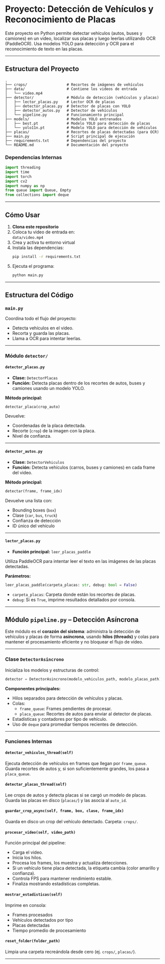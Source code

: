 # Proyecto: Detección de Vehículos y Reconocimiento de Placas

Este proyecto en Python permite detectar vehículos (autos, buses y camiones) en un video, localizar sus placas y luego leerlas utilizando OCR (PaddleOCR). Usa modelos YOLO para detección y OCR para el reconocimiento de texto en las placas.

---

## Estructura del Proyecto

```
.
├── crops/                  # Recortes de imágenes de vehículos
├── data/                   # Contiene los videos de entrada
│   └── video.mp4
├── detector/               # Módulo de detección (vehículos y placas)
│   ├── lector_placas.py    # Lector OCR de placas
│   ├── detector_placas.py  # Detector de placas con YOLO
│   ├── detector_autos.py   # Detector de vehículos
│   └── pipeline.py         # Funcionamiento principal
├── models/                 # Modelos YOLO entrenados
│   ├── best.pt             # Modelo YOLO para detección de placas
│   └── yolo11n.pt          # Modelo YOLO para detección de vehículos
├── placas/                 # Recortes de placas detectadas (para OCR)
├── main.py                 # Script principal de ejecución
├── requirements.txt        # Dependencias del proyecto
└── README.md               # Documentación del proyecto
```

### Dependencias Internas

```python
import threading
import time
import torch
import cv2
import numpy as np
from queue import Queue, Empty
from collections import deque
```

---

## Cómo Usar

1. **Clona este repositorio**
2. Coloca tu video de entrada en:  
   `data/video.mp4`
3. Crea y activa tu entorno virtual
4. Instala las dependencias:
   ```bash
   pip install -r requirements.txt
   ```
5. Ejecuta el programa:
   ```bash
   python main.py
   ```

---

## Estructura del Código

### `main.py`

Coordina todo el flujo del proyecto:

- Detecta vehículos en el video.
- Recorta y guarda las placas.
- Llama a OCR para intentar leerlas.

---

### Módulo `detector/`

#### `detector_placas.py`

- **Clase:** `DetectorPlacas`
- **Función:** Detecta placas dentro de los recortes de autos, buses y camiones usando un modelo YOLO.

**Método principal:**

```python
detectar_placa(crop_auto)
```

Devuelve:

- Coordenadas de la placa detectada.
- Recorte (`crop`) de la imagen con la placa.
- Nivel de confianza.

---

#### `detector_autos.py`

- **Clase:** `DetectorVehiculos`
- **Función:** Detecta vehículos (carros, buses y camiones) en cada frame del video.

**Método principal:**

```python
detectar(frame, frame_idx)
```

Devuelve una lista con:

- Bounding boxes (`box`)
- Clase (`car`, `bus`, `truck`)
- Confianza de detección
- ID único del vehículo

---

#### `lector_placas.py`

- **Función principal:** `leer_placas_paddle`

Utiliza PaddleOCR para intentar leer el texto en las imágenes de las placas detectadas.

**Parámetros:**

```python
leer_placas_paddle(carpeta_placas: str, debug: bool = False)
```

- `carpeta_placas`: Carpeta donde están los recortes de placas.
- `debug`: Si es `True`, imprime resultados detallados por consola.

---

## Módulo `pipeline.py` – Detección Asíncrona

Este módulo es el **corazón del sistema**: administra la detección de vehículos y placas de forma **asíncrona**, usando **hilos (threads)** y colas para mantener el procesamiento eficiente y no bloquear el flujo de video.

---

### Clase `DetectorAsincrono`

Inicializa los modelos y estructuras de control:

```python
detector = DetectorAsincrono(modelo_vehiculos_path, modelo_placas_path)
```

**Componentes principales:**

- Hilos separados para detección de vehículos y placas.
- Colas:
  - `frame_queue`: Frames pendientes de procesar.
  - `placa_queue`: Recortes de autos para enviar al detector de placas.
- Estadísticas y contadores por tipo de vehículo.
- Uso de `deque` para promediar tiempos recientes de detección.

---

### Funciones Internas

#### `detectar_vehiculos_thread(self)`

Ejecuta detección de vehículos en frames que llegan por `frame_queue`.  
Guarda recortes de autos y, si son suficientemente grandes, los pasa a `placa_queue`.

#### `detectar_placas_thread(self)`

Lee crops de autos y detecta placas si se cargó un modelo de placas.  
Guarda las placas en disco (`placas/`) y las asocia al `auto_id`.

#### `guardar_crop_async(self, frame, box, clase, frame_idx)`

Guarda en disco un crop del vehículo detectado. Carpeta: `crops/`.

#### `procesar_video(self, video_path)`

Función principal del pipeline:

- Carga el video.
- Inicia los hilos.
- Procesa los frames, los muestra y actualiza detecciones.
- Si un vehículo tiene placa detectada, la etiqueta cambia (color amarillo y confianza).
- Controla FPS para mantener rendimiento estable.
- Finaliza mostrando estadísticas completas.

#### `mostrar_estadisticas(self)`

Imprime en consola:

- Frames procesados
- Vehículos detectados por tipo
- Placas detectadas
- Tiempo promedio de procesamiento

#### `reset_folder(folder_path)`

Limpia una carpeta recreándola desde cero (ej. `crops/`, `placas/`).

---
